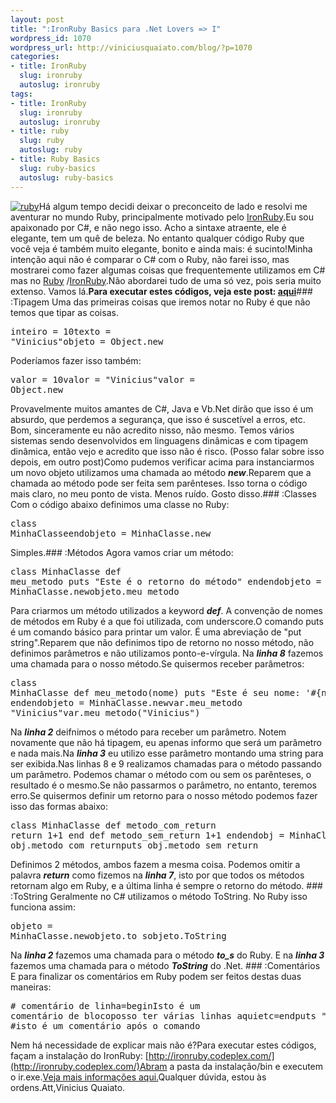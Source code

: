```yaml
--- 
layout: post
title: ":IronRuby Basics para .Net Lovers => I"
wordpress_id: 1070
wordpress_url: http://viniciusquaiato.com/blog/?p=1070
categories: 
- title: IronRuby
  slug: ironruby
  autoslug: ironruby
tags: 
- title: IronRuby
  slug: ironruby
  autoslug: ironruby
- title: ruby
  slug: ruby
  autoslug: ruby
- title: Ruby Basics
  slug: ruby-basics
  autoslug: ruby-basics
---
```

[![](http://viniciusquaiato.com/blog/wp-content/uploads/2010/06/ruby.png "ruby")](http://viniciusquaiato.com/blog/wp-content/uploads/2010/06/ruby.png)Há algum tempo decidi deixar o preconceito de lado e resolvi me aventurar no mundo Ruby, principalmente motivado pelo [IronRuby](http://ironruby.codeplex.com).Eu sou apaixonado por C#, e não nego isso. Acho a sintaxe atraente, ele é elegante, tem um quê de beleza. No entanto qualquer código Ruby que você veja é também muito elegante, bonito e ainda mais: é sucinto!Minha intenção aqui não é comparar o C# com o Ruby, não farei isso, mas mostrarei como fazer algumas coisas que frequentemente utilizamos em C# mas no [Ruby](http://ruby-br.org/) /[IronRuby](http://viniciusquaiato.com/blog/category/ironruby/).Não abordarei tudo de uma só vez, pois seria muito extenso. Vamos lá.**Para executar estes códigos, veja este post: [aqui](http://viniciusquaiato.com/blog/ironruby-rodando-ruby-dentro-do-net/)**### :Tipagem
Uma das primeiras coisas que iremos notar no Ruby é que não temos que tipar as coisas.<pre lang="ruby" line="1">inteiro = 10texto = "Vinicius"objeto = Object.new</pre>Poderíamos fazer isso também:<pre lang="ruby" line="1">valor = 10valor = "Vinicius"valor = Object.new</pre>Provavelmente muitos amantes de C#, Java e Vb.Net dirão que isso é um absurdo, que perdemos a segurança, que isso é suscetível a erros, etc. Bom, sinceramente eu não acredito nisso, não mesmo. Temos vários sistemas sendo desenvolvidos em linguagens dinâmicas e com tipagem dinâmica, então vejo e acredito que isso não é risco. (Posso falar sobre isso depois, em outro post)Como pudemos verificar acima para instanciarmos um novo objeto utilizamos uma chamada ao método _**new**_.Reparem que a chamada ao método pode ser feita sem parênteses. Isso torna o código mais claro, no meu ponto de vista. Menos ruído. Gosto disso.### :Classes
Com o código abaixo definimos uma classe no Ruby:<pre lang="ruby" line="1">class MinhaClasseendobjeto = MinhaClasse.new</pre>Simples.### :Métodos
Agora vamos criar um método:<pre lang="ruby" line="1">class MinhaClasse    def meu_metodo        puts "Este é o retorno do método"    endendobjeto = MinhaClasse.newobjeto.meu_metodo</pre>Para criarmos um método utilizados a keyword **_def_**. A convenção de nomes de métodos em Ruby é a que foi utilizada, com underscore.O comando puts é um comando básico para printar um valor. É uma abreviação de "put string".Reparem que não definimos tipo de retorno no nosso método, não definimos parâmetros e não utilizamos ponto-e-vírgula. Na _**linha 8**_ fazemos uma chamada para o nosso método.Se quisermos receber parâmetros:<pre lang="ruby" line="1">class MinhaClasse    def meu_metodo(nome)        puts "Este é seu nome: '#{nome}'?"    endendobjeto = MinhaClasse.newvar.meu_metodo "Vinicius"var.meu_metodo("Vinicius")</pre>Na **_linha 2_** deifnimos o método para receber um parâmetro. Notem novamente que não há tipagem, eu apenas informo que será um parâmetro e nada mais.Na **_linha 3_** eu utilizo esse parâmetro montando uma string para ser exibida.Nas linhas 8 e 9 realizamos chamadas para o método passando um parâmetro. Podemos chamar o método com ou sem os parênteses, o resultado é o mesmo.Se não passarmos o parâmetro, no entanto, teremos erro.Se quisermos definir um retorno para o nosso método podemos fazer isso das formas abaixo:<pre lang="ruby" line="1">class MinhaClasse    def metodo_com_return        return 1+1    end    def metodo_sem_return        1+1    endendobj = MinhaClasse.newputs obj.metodo_com_returnputs obj.metodo_sem_return</pre>Definimos 2 métodos, ambos fazem a mesma coisa. Podemos omitir a palavra _**return**_ como fizemos na _**linha 7**_, isto por que todos os métodos retornam algo em Ruby, e a última linha é sempre o retorno do método. ### :ToString
Geralmente no C# utilizamos o método ToString. No Ruby isso funciona assim:<pre lang="ruby" line="1">objeto = MinhaClasse.newobjeto.to_sobjeto.ToString</pre>Na **_linha 2_** fazemos uma chamada para o método _**to_s**_ do Ruby. E na **_linha 3_** fazemos uma chamada para o método _**ToString**_ do .Net. ### :Comentários
E para finalizar os comentários em Ruby podem ser feitos destas duas maneiras:<pre lang="ruby"># comentário de linha=beginIsto é um comentário de blocoposso ter várias linhas aquietc=endputs "Um valor" #isto é um comentário após o comando</pre>Nem há necessidade de explicar mais não é?Para executar estes códigos, façam a instalação do IronRuby: [http://ironruby.codeplex.com/](http://ironruby.codeplex.com/)Abram a pasta da instalação/bin e executem o ir.exe.[Veja mais informações aqui.](http://viniciusquaiato.com/blog/ironruby-rodando-ruby-dentro-do-net/)Qualquer dúvida, estou às ordens.Att,Vinicius Quaiato.
